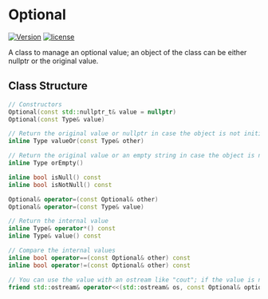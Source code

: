 # Optional

[![Version](https://img.shields.io/badge/version-1.3-green.svg)](https://github.com/illescasDaniel/Optional/releases)
[![license](https://img.shields.io/github/license/mashape/apistatus.svg?maxAge=2592000)](https://github.com/illescasDaniel/Optional/blob/master/LICENCE)

A class to manage an optional value; an object of the class can be either nullptr or the original value.

Class Structure
----
```c++
// Constructors
Optional(const std::nullptr_t& value = nullptr)
Optional(const Type& value)

// Return the original value or nullptr in case the object is not initialised to a non-null value
inline Type valueOr(const Type& other)

// Return the original value or an empty string in case the object is not initialised
inline Type orEmpty()

inline bool isNull() const
inline bool isNotNull() const

Optional& operator=(const Optional& other)
Optional& operator=(const Type& value)

// Return the internal value
inline Type& operator*() const
inline Type& value() const

// Compare the internal values
inline bool operator==(const Optional& other) const
inline bool operator!=(const Optional& other) const

// You can use the value with an ostream like "cout"; if the value is null, it will return an empty std::ostream
friend std::ostream& operator<<(std::ostream& os, const Optional& optionalValue)
```
